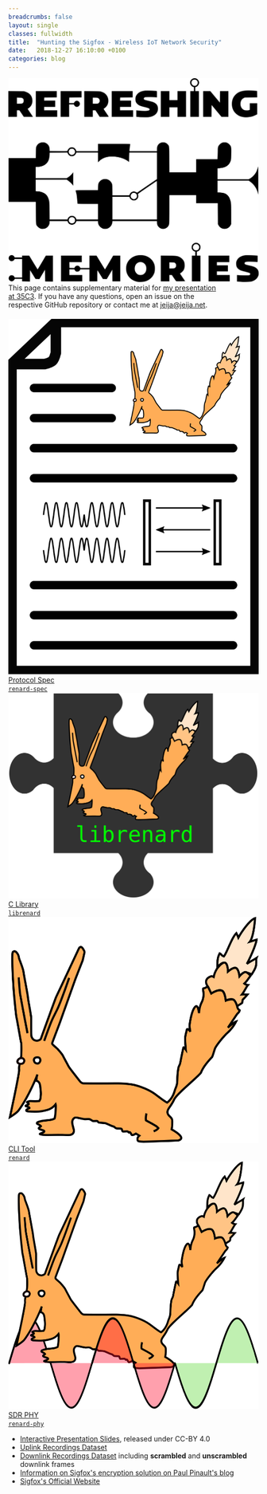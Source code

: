 ```yaml
---
breadcrumbs: false
layout: single
classes: fullwidth
title:  "Hunting the Sigfox - Wireless IoT Network Security"
date:   2018-12-27 16:10:00 +0100
categories: blog
---
```


<img src="/assets/images/35c3.svg" id="sigfox_35c3logo">

<div style="margin-bottom: 20px; max-width: 85%; float: left;">
	This page contains supplementary material for <a href="https://fahrplan.events.ccc.de/congress/2018/Fahrplan/events/9491.html">my presentation at 35C3</a>.
	If you have any questions, open an issue on the respective GitHub repository or contact me at <a href="mailto:jeija@jeija.net">jeija@jeija.net</a>.
</div>

<div id="sigfox-publish">
	<a class="sigfox-publishitem btn" href="https://github.com/Jeija/renard-spec">
		<img src="/assets/images/renard-spec.svg">
		<div class="sigfox-publishname">Protocol Spec<br/><code>renard-spec</code></div>
	</a>
	<a class="sigfox-publishitem btn" href="https://github.com/Jeija/librenard">
		<img src="/assets/images/librenard.svg">
		<div class="sigfox-publishname">C Library<br/><code>librenard</code></div>
	</a>
	<a class="sigfox-publishitem btn" href="https://github.com/Jeija/renard">
		<img src="/assets/images/renard.svg">
		<div class="sigfox-publishname">CLI Tool<br/><code>renard</code></div>
	</a>
	<a class="sigfox-publishitem btn" href="https://github.com/Jeija/renard-phy">
		<img src="/assets/images/renard-phy.svg">
		<div class="sigfox-publishname">SDR PHY<br/><code>renard-phy</code></div>
	</a>
</div>

<ul>
	<li><a href="https://jeija.net/renard-slides/">Interactive Presentation Slides</a>, released under CC-BY 4.0</li>
	<li><a href="https://github.com/Jeija/renard-phy/releases/tag/uplink-recordings">Uplink Recordings Dataset</a></li>
	<li><a href="https://github.com/Jeija/renard-phy/releases/tag/downlink-recordings">Downlink Recordings Dataset</a> including <b>scrambled</b> and <b>unscrambled</b> downlink frames</li>
	<li><a href="https://www.disk91.com/2018/technology/sigfox/stop-telling-me-sigfox-is-clear-payload-for-real-youre-just-lazy/">Information on Sigfox's encryption solution on Paul Pinault's blog</a></li>
	<li><a href="https://www.sigfox.com/">Sigfox's Official Website</a></li>
</ul>
